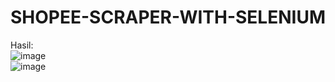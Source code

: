 # SHOPEE-SCRAPER-WITH-SELENIUM

Hasil:\
![image](https://user-images.githubusercontent.com/95538168/204151258-c2589f9f-55ba-4369-8d8f-7edf9b11ae1c.png)
\
![image](https://user-images.githubusercontent.com/95538168/199487214-93fd3675-e734-4e63-9201-211f0a30f607.png)
